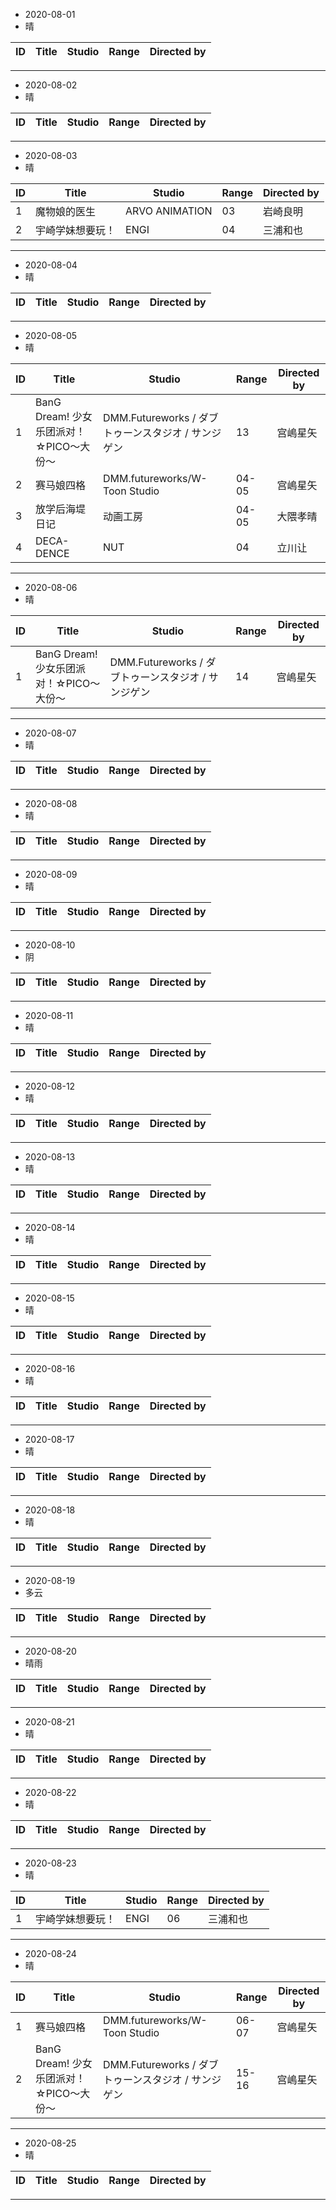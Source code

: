 - 2020-08-01
- 晴

ID|Title|Studio|Range|Directed by
---|---|---|---|---

> 
---
- 2020-08-02
- 晴

ID|Title|Studio|Range|Directed by
---|---|---|---|---

> 
---

- 2020-08-03
- 晴

ID|Title|Studio|Range|Directed by
---|---|---|---|---
1|魔物娘的医生|ARVO ANIMATION|03|岩崎良明
2|宇崎学妹想要玩！|ENGI|04|三浦和也

> 
---

- 2020-08-04
- 晴

ID|Title|Studio|Range|Directed by
---|---|---|---|---

> 
---

- 2020-08-05
- 晴

ID|Title|Studio|Range|Directed by
---|---|---|---|---
1|BanG Dream! 少女乐团派对！☆PICO～大份～|DMM.Futureworks / ダブトゥーンスタジオ / サンジゲン|13|宫嶋星矢
2|赛马娘四格|DMM.futureworks/W-Toon Studio|04-05|宫嶋星矢
3|放学后海堤日记|动画工房|04-05|大隈孝晴
4|DECA-DENCE|NUT|04|立川让

> 
---

- 2020-08-06
- 晴

ID|Title|Studio|Range|Directed by
---|---|---|---|---
1|BanG Dream! 少女乐团派对！☆PICO～大份～|DMM.Futureworks / ダブトゥーンスタジオ / サンジゲン|14|宫嶋星矢


> 
---

- 2020-08-07
- 晴

ID|Title|Studio|Range|Directed by
---|---|---|---|---

> 
---

- 2020-08-08
- 晴

ID|Title|Studio|Range|Directed by
---|---|---|---|---

> 
---

- 2020-08-09
- 晴

ID|Title|Studio|Range|Directed by
---|---|---|---|---

> 
---

- 2020-08-10
- 阴

ID|Title|Studio|Range|Directed by
---|---|---|---|---

> 
---

- 2020-08-11
- 晴

ID|Title|Studio|Range|Directed by
---|---|---|---|---

> 
---
- 2020-08-12
- 晴

ID|Title|Studio|Range|Directed by
---|---|---|---|---

> 
---

- 2020-08-13
- 晴

ID|Title|Studio|Range|Directed by
---|---|---|---|---

> 
---
- 2020-08-14
- 晴

ID|Title|Studio|Range|Directed by
---|---|---|---|---

> 
---
- 2020-08-15
- 晴

ID|Title|Studio|Range|Directed by
---|---|---|---|---

> 
---
- 2020-08-16
- 晴

ID|Title|Studio|Range|Directed by
---|---|---|---|---

> 
---

- 2020-08-17
- 晴

ID|Title|Studio|Range|Directed by
---|---|---|---|---

> 
---

- 2020-08-18
- 晴

ID|Title|Studio|Range|Directed by
---|---|---|---|---

> 
---


- 2020-08-19
- 多云

ID|Title|Studio|Range|Directed by
---|---|---|---|---

> 
---

- 2020-08-20
- 晴雨

ID|Title|Studio|Range|Directed by
---|---|---|---|---

> 
---
- 2020-08-21
- 晴

ID|Title|Studio|Range|Directed by
---|---|---|---|---

> 
---
- 2020-08-22
- 晴

ID|Title|Studio|Range|Directed by
---|---|---|---|---

> 
---
- 2020-08-23
- 晴

ID|Title|Studio|Range|Directed by
---|---|---|---|---
1|宇崎学妹想要玩！|ENGI|06|三浦和也

> 

---
- 2020-08-24
- 晴

ID|Title|Studio|Range|Directed by
---|---|---|---|---
1|赛马娘四格|DMM.futureworks/W-Toon Studio|06-07|宫嶋星矢
2|BanG Dream! 少女乐团派对！☆PICO～大份～|DMM.Futureworks / ダブトゥーンスタジオ / サンジゲン|15-16|宫嶋星矢


> 

---
- 2020-08-25
- 晴

ID|Title|Studio|Range|Directed by
---|---|---|---|---

> 

---